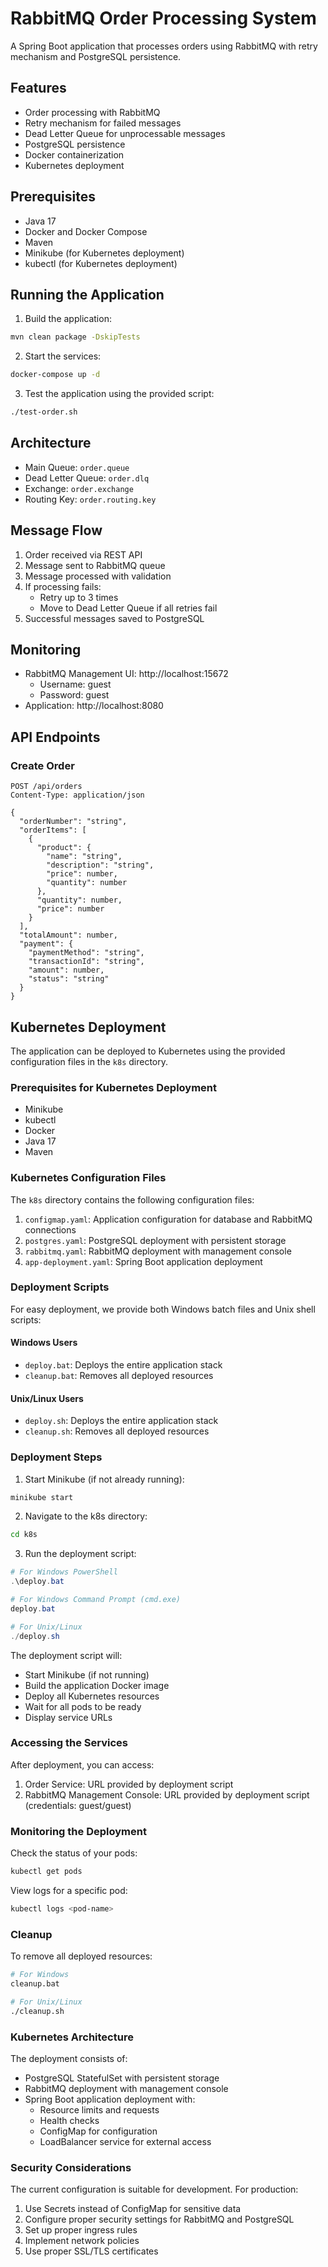 # RabbitMQ Order Processing System

A Spring Boot application that processes orders using RabbitMQ with retry mechanism and PostgreSQL persistence.

## Features

- Order processing with RabbitMQ
- Retry mechanism for failed messages
- Dead Letter Queue for unprocessable messages
- PostgreSQL persistence
- Docker containerization
- Kubernetes deployment

## Prerequisites

- Java 17
- Docker and Docker Compose
- Maven
- Minikube (for Kubernetes deployment)
- kubectl (for Kubernetes deployment)

## Running the Application

1. Build the application:
```bash
mvn clean package -DskipTests
```

2. Start the services:
```bash
docker-compose up -d
```

3. Test the application using the provided script:
```bash
./test-order.sh
```

## Architecture

- Main Queue: `order.queue`
- Dead Letter Queue: `order.dlq`
- Exchange: `order.exchange`
- Routing Key: `order.routing.key`

## Message Flow

1. Order received via REST API
2. Message sent to RabbitMQ queue
3. Message processed with validation
4. If processing fails:
   - Retry up to 3 times
   - Move to Dead Letter Queue if all retries fail
5. Successful messages saved to PostgreSQL

## Monitoring

- RabbitMQ Management UI: http://localhost:15672
  - Username: guest
  - Password: guest
- Application: http://localhost:8080

## API Endpoints

### Create Order
```
POST /api/orders
Content-Type: application/json

{
  "orderNumber": "string",
  "orderItems": [
    {
      "product": {
        "name": "string",
        "description": "string",
        "price": number,
        "quantity": number
      },
      "quantity": number,
      "price": number
    }
  ],
  "totalAmount": number,
  "payment": {
    "paymentMethod": "string",
    "transactionId": "string",
    "amount": number,
    "status": "string"
  }
}
```

## Kubernetes Deployment

The application can be deployed to Kubernetes using the provided configuration files in the `k8s` directory.

### Prerequisites for Kubernetes Deployment

- Minikube
- kubectl
- Docker
- Java 17
- Maven

### Kubernetes Configuration Files

The `k8s` directory contains the following configuration files:

1. `configmap.yaml`: Application configuration for database and RabbitMQ connections
2. `postgres.yaml`: PostgreSQL deployment with persistent storage
3. `rabbitmq.yaml`: RabbitMQ deployment with management console
4. `app-deployment.yaml`: Spring Boot application deployment

### Deployment Scripts

For easy deployment, we provide both Windows batch files and Unix shell scripts:

#### Windows Users
- `deploy.bat`: Deploys the entire application stack
- `cleanup.bat`: Removes all deployed resources

#### Unix/Linux Users
- `deploy.sh`: Deploys the entire application stack
- `cleanup.sh`: Removes all deployed resources

### Deployment Steps

1. Start Minikube (if not already running):
```bash
minikube start
```

2. Navigate to the k8s directory:
```bash
cd k8s
```

3. Run the deployment script:
```powershell
# For Windows PowerShell
.\deploy.bat

# For Windows Command Prompt (cmd.exe)
deploy.bat

# For Unix/Linux
./deploy.sh
```

The deployment script will:
- Start Minikube (if not running)
- Build the application Docker image
- Deploy all Kubernetes resources
- Wait for all pods to be ready
- Display service URLs

### Accessing the Services

After deployment, you can access:
1. Order Service: URL provided by deployment script
2. RabbitMQ Management Console: URL provided by deployment script (credentials: guest/guest)

### Monitoring the Deployment

Check the status of your pods:
```bash
kubectl get pods
```

View logs for a specific pod:
```bash
kubectl logs <pod-name>
```

### Cleanup

To remove all deployed resources:
```bash
# For Windows
cleanup.bat

# For Unix/Linux
./cleanup.sh
```

### Kubernetes Architecture

The deployment consists of:
- PostgreSQL StatefulSet with persistent storage
- RabbitMQ deployment with management console
- Spring Boot application deployment with:
  - Resource limits and requests
  - Health checks
  - ConfigMap for configuration
  - LoadBalancer service for external access

### Security Considerations

The current configuration is suitable for development. For production:
1. Use Secrets instead of ConfigMap for sensitive data
2. Configure proper security settings for RabbitMQ and PostgreSQL
3. Set up proper ingress rules
4. Implement network policies
5. Use proper SSL/TLS certificates
